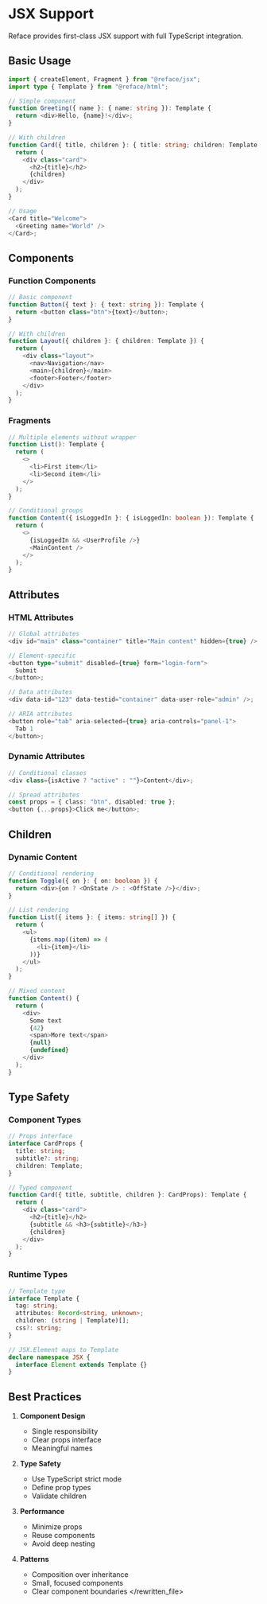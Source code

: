 # JSX Support

Reface provides first-class JSX support with full TypeScript integration.

## Basic Usage

```typescript
import { createElement, Fragment } from "@reface/jsx";
import type { Template } from "@reface/html";

// Simple component
function Greeting({ name }: { name: string }): Template {
  return <div>Hello, {name}!</div>;
}

// With children
function Card({ title, children }: { title: string; children: Template }) {
  return (
    <div class="card">
      <h2>{title}</h2>
      {children}
    </div>
  );
}

// Usage
<Card title="Welcome">
  <Greeting name="World" />
</Card>;
```

## Components

### Function Components

```typescript
// Basic component
function Button({ text }: { text: string }): Template {
  return <button class="btn">{text}</button>;
}

// With children
function Layout({ children }: { children: Template }) {
  return (
    <div class="layout">
      <nav>Navigation</nav>
      <main>{children}</main>
      <footer>Footer</footer>
    </div>
  );
}
```

### Fragments

```typescript
// Multiple elements without wrapper
function List(): Template {
  return (
    <>
      <li>First item</li>
      <li>Second item</li>
    </>
  );
}

// Conditional groups
function Content({ isLoggedIn }: { isLoggedIn: boolean }): Template {
  return (
    <>
      {isLoggedIn && <UserProfile />}
      <MainContent />
    </>
  );
}
```

## Attributes

### HTML Attributes

```typescript
// Global attributes
<div id="main" class="container" title="Main content" hidden={true} />;

// Element-specific
<button type="submit" disabled={true} form="login-form">
  Submit
</button>;

// Data attributes
<div data-id="123" data-testid="container" data-user-role="admin" />;

// ARIA attributes
<button role="tab" aria-selected={true} aria-controls="panel-1">
  Tab 1
</button>;
```

### Dynamic Attributes

```typescript
// Conditional classes
<div class={isActive ? "active" : ""}>Content</div>;

// Spread attributes
const props = { class: "btn", disabled: true };
<button {...props}>Click me</button>;
```

## Children

### Dynamic Content

```typescript
// Conditional rendering
function Toggle({ on }: { on: boolean }) {
  return <div>{on ? <OnState /> : <OffState />}</div>;
}

// List rendering
function List({ items }: { items: string[] }) {
  return (
    <ul>
      {items.map((item) => (
        <li>{item}</li>
      ))}
    </ul>
  );
}

// Mixed content
function Content() {
  return (
    <div>
      Some text
      {42}
      <span>More text</span>
      {null}
      {undefined}
    </div>
  );
}
```

## Type Safety

### Component Types

```typescript
// Props interface
interface CardProps {
  title: string;
  subtitle?: string;
  children: Template;
}

// Typed component
function Card({ title, subtitle, children }: CardProps): Template {
  return (
    <div class="card">
      <h2>{title}</h2>
      {subtitle && <h3>{subtitle}</h3>}
      {children}
    </div>
  );
}
```

### Runtime Types

```typescript
// Template type
interface Template {
  tag: string;
  attributes: Record<string, unknown>;
  children: (string | Template)[];
  css?: string;
}

// JSX.Element maps to Template
declare namespace JSX {
  interface Element extends Template {}
}
```

## Best Practices

1. **Component Design**

   - Single responsibility
   - Clear props interface
   - Meaningful names

2. **Type Safety**

   - Use TypeScript strict mode
   - Define prop types
   - Validate children

3. **Performance**

   - Minimize props
   - Reuse components
   - Avoid deep nesting

4. **Patterns**
   - Composition over inheritance
   - Small, focused components
   - Clear component boundaries
     </rewritten_file>
